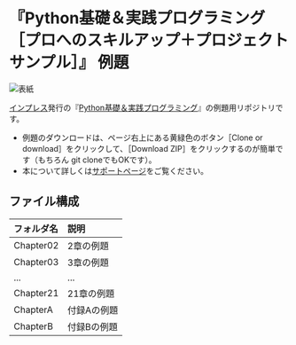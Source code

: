 # 『Python基礎＆実践プログラミング ［プロへのスキルアップ＋プロジェクトサンプル］』 例題

![表紙](https://www.marlin-arms.com/jpn/arts/books-small/beginning-python.png)

[インプレス](https://book.impress.co.jp/books/1118101039)発行の『[Python基礎＆実践プログラミング](https://www.marlin-arms.com/support/beginning-python/)』の例題用リポジトリです。

<div>
<ul>
  <li>	
  例題のダウンロードは、ページ右上にある黄緑色のボタン［Clone or download］をクリックして、［Download ZIP］をクリックするのが簡単です（もちろん git cloneでもOKです）。
  </li>
  <li>
  本について詳しくは<a href="https://www.marlin-arms.com/support/beginning-python/">サポートページ</a>をご覧ください。
  </li>
</div>

## ファイル構成

|フォルダ名  |説明         |
|:--        |:--         |
|Chapter02       |2章の例題    |
|Chapter03       |3章の例題    |
|...        |...         |
|Chapter21       |21章の例題   |
|ChapterA       |付録Aの例題   |
|ChapterB       |付録Bの例題   |

<!--
|index.html       |目次    |
|Chapter01       |1章の例題    |
-->

